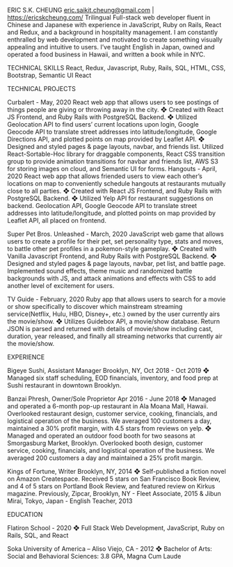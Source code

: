 ERIC S.K. CHEUNG
eric.saikit.cheung@gmail.com | https://ericskcheung.com/
Trilingual Full-stack web developer fluent in Chinese and Japanese with experience in JavaScript, Ruby on Rails, React and Redux, and a background in hospitality management. I am constantly enthralled by web development and motivated to create something visually appealing and intuitive to users. I’ve taught English in Japan, owned and operated a food business in Hawaii, and written a book while in NYC.

TECHNICAL SKILLS
React, Redux, Javascript, Ruby, Rails, SQL, HTML, CSS, Bootstrap, Semantic UI React

TECHNICAL PROJECTS

Curbalert - May, 2020
React web app that allows users to see postings of things people are giving or throwing away in the city. 
❖  Created with React JS Frontend, and Ruby Rails with PostgreSQL Backend.
❖  Utilized Geolocation API to find users’ current locations upon login, Google Geocode API to translate street addresses into latitude/longitude, Google Directions API, and plotted points on map provided by Leaflet API.
❖  Designed and styled pages & page layouts, navbar, and friends list. Utilized React-Sortable-Hoc library for draggable components, React CSS transition group to provide animation transitions for navbar and friends list, AWS S3 for storing images on cloud, and Semantic UI for forms.
Hangouts - April, 2020
React web app that allows friended users to view each other’s locations on map to conveniently schedule hangouts at restaurants mutually close to all parties. 
❖  Created with React JS Frontend, and Ruby Rails with PostgreSQL Backend.
❖  Utilized Yelp API for restaurant suggestions on backend. Geolocation API, Google Geocode API to translate street addresses into latitude/longitude, and plotted points on map provided by Leaflet API, all placed on frontend.

Super Pet Bros. Unleashed - March, 2020 
JavaScript web game that allows users to create a profile for their pet, set personality type, stats and moves, to battle other pet profiles in a pokemon-style gameplay.
❖  Created with Vanilla Javascript Frontend, and Ruby Rails with PostgreSQL Backend.
❖  Designed and styled pages & page layouts, navbar, pet list, and battle page. Implemented sound effects, theme music and randomized battle backgrounds with JS, and attack animations and effects with CSS to add another level of excitement for users.

TV Guide - February, 2020
Ruby app that allows users to search for a movie or show specifically to discover which mainstream streaming service(Netflix, Hulu, HBO, Disney+, etc.) owned by the user currently airs the movie/show.
❖ Utilizes Guidebox API, a movie/show database. Return JSON is parsed and returned with details of movie/show including cast, duration, year released, and finally all streaming networks that currently air the movie/show.

EXPERIENCE

Bigeye Sushi, Assistant Manager
Brooklyn, NY, Oct 2018 - Oct 2019
❖  Managed six staff scheduling, EOD financials, inventory, and food prep at Sushi restaurant in downtown Brooklyn.

Banzai Phresh, Owner/Sole Proprietor
Apr 2016 - June 2018
❖  Managed and operated a 6-month pop-up restaurant in Ala Moana Mall, Hawaii. Overlooked restaurant design, customer service, cooking, financials, and logistical operation of the business. We averaged 100 customers a day, maintained a 30% profit margin, with 4.5 stars from reviews on yelp.
❖  Managed and operated an outdoor food booth for two seasons at Smorgasburg Market, Brooklyn. Overlooked booth design, customer service, cooking, financials, and logistical operation of the business. 
We averaged 200 customers a day and maintained a 25% profit margin.

Kings of Fortune,  Writer
Brooklyn, NY, 2014
❖  Self-published a fiction novel on Amazon Createspace. Received 5 stars on San Francisco Book Review, and 4 of 5 stars on Portland Book Review, and featured review on Kirkus magazine.
Previously, Zipcar, Brooklyn, NY - Fleet Associate, 2015 & Jibun Mirai, Tokyo, Japan - English Teacher, 2013

EDUCATION

Flatiron School - 2020
❖  Full Stack Web Development, JavaScript, Ruby on Rails, SQL, and React

Soka University of America – Aliso Viejo, CA - 2012
❖  Bachelor of Arts: Social and Behavioral Sciences: 3.8 GPA, Magna Cum Laude
